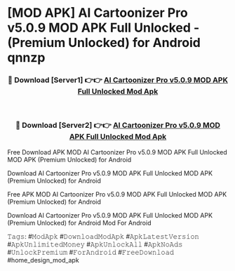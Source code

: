 # [MOD APK] AI Cartoonizer Pro v5.0.9 MOD APK Full Unlocked - (Premium Unlocked) for Android qnnzp



<div align="center">
<h3>🔴 Download [Server1] 👉👉 <a href="https://momento.my/?title=AI_Cartoonizer_Pro_v5.0.9_MOD_APK_Full_Unlocked">AI Cartoonizer Pro v5.0.9 MOD APK Full Unlocked Mod Apk</a></h3><br>

<h3>🔴 Download [Server2] 👉👉 <a href="https://momento.my/?title=AI_Cartoonizer_Pro_v5.0.9_MOD_APK_Full_Unlocked">AI Cartoonizer Pro v5.0.9 MOD APK Full Unlocked Mod Apk</a></h3>
</div>



Free Download APK MOD AI Cartoonizer Pro v5.0.9 MOD APK Full Unlocked MOD APK (Premium Unlocked) for Android

Download AI Cartoonizer Pro v5.0.9 MOD APK Full Unlocked MOD APK (Premium Unlocked) for Android

Free APK MOD AI Cartoonizer Pro v5.0.9 MOD APK Full Unlocked MOD APK (Premium Unlocked) for Android

Download AI Cartoonizer Pro v5.0.9 MOD APK Full Unlocked MOD APK (Premium Unlocked) for Android Mod For Android

𝚃𝚊𝚐𝚜: #𝙼𝚘𝚍𝙰𝚙𝚔 #𝙳𝚘𝚠𝚗𝚕𝚘𝚊𝚍𝙼𝚘𝚍𝙰𝚙𝚔 #𝙰𝚙𝚔𝙻𝚊𝚝𝚎𝚜𝚝𝚅𝚎𝚛𝚜𝚒𝚘𝚗 #𝙰𝚙𝚔𝚄𝚗𝚕𝚒𝚖𝚒𝚝𝚎𝚍𝙼𝚘𝚗𝚎𝚢 #𝙰𝚙𝚔𝚄𝚗𝚕𝚘𝚌𝚔𝙰𝚕𝚕 #𝙰𝚙𝚔𝙽𝚘𝙰𝚍𝚜 #𝚄𝚗𝚕𝚘𝚌𝚔𝙿𝚛𝚎𝚖𝚒𝚞𝚖 #𝙵𝚘𝚛𝙰𝚗𝚍𝚛𝚘𝚒𝚍 #𝙵𝚛𝚎𝚎𝙳𝚘𝚠𝚗𝚕𝚘𝚊𝚍 #home_design_mod_apk
